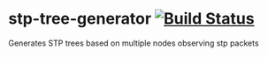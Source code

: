 # stp-tree-generator [![Build Status](https://travis-ci.org/alxshine/stp-tree-generator.svg?branch=master)](https://travis-ci.org/alxshine/stp-tree-generator)
Generates STP trees based on multiple nodes observing stp packets
